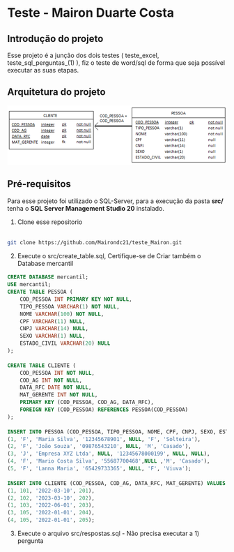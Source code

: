 # Teste - Mairon Duarte Costa
## **Introdução do projeto**

Esse projeto é a junção dos dois testes ( teste_excel, teste_sql_perguntas_(1) ), fiz o teste de word/sql de forma que seja possível executar as suas etapas.

## **Arquitetura do projeto**

![image.png](img/modelagem_sql.png)

## **Pré-requisitos**

Para esse projeto foi utilizado o SQL-Server, para a execução da pasta **src/** tenha o **SQL Server Management Studio 20** instalado.

1. Clone esse repositorio

```bash

git clone https://github.com/Mairondc21/teste_Mairon.git
```

2. Execute o src/create_table.sql, Certifique-se de Criar também o Database mercantil

```sql
CREATE DATABASE mercantil;
USE mercantil;
CREATE TABLE PESSOA (
    COD_PESSOA INT PRIMARY KEY NOT NULL,
    TIPO_PESSOA VARCHAR(1) NOT NULL,
    NOME VARCHAR(100) NOT NULL,
    CPF VARCHAR(11) NULL,
    CNPJ VARCHAR(14) NULL,
    SEXO VARCHAR(1) NULL,
    ESTADO_CIVIL VARCHAR(20) NULL
);

CREATE TABLE CLIENTE (
    COD_PESSOA INT NOT NULL,
    COD_AG INT NOT NULL,
    DATA_RFC DATE NOT NULL,
    MAT_GERENTE INT NOT NULL,
    PRIMARY KEY (COD_PESSOA, COD_AG, DATA_RFC),
    FOREIGN KEY (COD_PESSOA) REFERENCES PESSOA(COD_PESSOA)
);

INSERT INTO PESSOA (COD_PESSOA, TIPO_PESSOA, NOME, CPF, CNPJ, SEXO, ESTADO_CIVIL) VALUES
(1, 'F', 'Maria Silva', '12345678901', NULL, 'F', 'Solteira'),
(2, 'F', 'João Souza', '09876543210', NULL, 'M', 'Casado'),
(3, 'J', 'Empresa XYZ Ltda', NULL, '12345678000199', NULL, NULL),
(4, 'F', 'Mario Costa Silva', '55687700468',NULL ,'M', 'Casado'),
(5, 'F', 'Lanna Maria', '65429733365', NULL, 'F', 'Viuva');

INSERT INTO CLIENTE (COD_PESSOA, COD_AG, DATA_RFC, MAT_GERENTE) VALUES
(1, 101, '2022-03-10', 201),
(2, 102, '2023-03-10', 202),
(1, 103, '2022-06-01', 203),
(3, 105, '2022-01-01', 204),
(4, 105, '2022-01-01', 205);
```

3. Execute o arquivo src/respostas.sql - Não precisa executar a 1) pergunta

